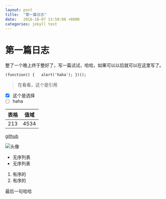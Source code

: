 ```yaml
---
layout: post
title:  "第一篇日志"
date:   2016-10-07 13:50:08 +0800
categories: jekyll test
---
```


# 第一篇日志
整了一个晚上终于整好了，写一篇试试，哈哈，如果可以以后就可以在这里写了。  

`
(function() {  
  alert('haha');
})();
`  

> 在看看，这个是引用  


- [x] 这个是选择
- [ ] haha

|表格|值域|
|---|---|
|213|4534|

[github](https://github.com/weiweicat333)

![头像](https://avatars0.githubusercontent.com/u/12510828)

* 无序列表
* 无序列表


1. 有序的
2. 有序的

最后一句哈哈
